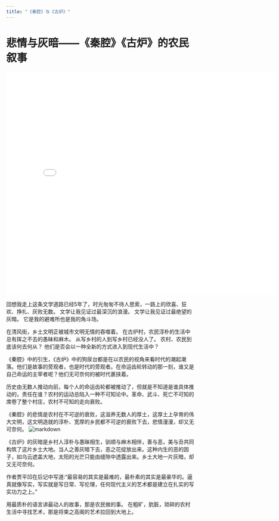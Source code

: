 ```yaml
---
title: "《秦腔》与《古炉》"
---
```

# 悲情与灰暗——《秦腔》《古炉》的农民叙事

<iframe src="//player.bilibili.com/player.html?aid=850917545&bvid=BV1xL4y1t7gv&cid=491098540&p=1" scrolling="no" border="0" frameborder="no" framespacing="0" allowfullscreen="true"width="800px" height="600px"></iframe>



回想我走上这条文学道路已经5年了，时光匆匆不待人思索，一路上的欣喜、狂欢、挣扎、灰败无数。
文学让我见证过最深沉的浪漫。
文学让我见证过最绝望的灰暗。
它是我的避难所也是我的角斗场。

在清风街，乡土文明正被城市文明无情的吞噬着。
在古炉村，农民淳朴的生活中总有挥之不去的愚昧和麻木。
从写乡村的人到写乡村已经没人了。
农村、农民到底该何去何从？
他们是否会以一种全新的方式进入到现代生活中？

《秦腔》中的引生，《古炉》中的狗尿台都是在以农民的视角来看时代的潮起潮落。他们是故事的旁观者，也是时代的旁观者。在命运齿轮转动的那一刻，谁又是自己命运的主宰者呢？他们无可奈何的被时代裹挟着。

历史由无数人推动向前，每个人的命运齿轮都被推动了，但就是不知道是谁具体推动的，责任在谁？农村的运动总陷入一种不可知论中。革命、武斗、死亡不可知的席卷了整个村庄，农村不可知的走向衰败。

《秦腔》的悲情是农村在不可逆的衰败，这滋养无数人的厚土，这厚土上孕育的伟大文明，这文明造就的淳朴、宽厚的乡民都不可逆的衰败下去，悲情漫漫，却又无可奈何。
![markdown](https://img1.baidu.com/it/u=719686663,1028494222&fm=253&fmt=auto&app=138&f=JPEG?w=695&h=500)

《古炉》的灰暗是乡村人淳朴与愚昧相生，驯顺与麻木相伴，善与恶，美与丑共同构筑了这片乡土大地。当人之善灰暗下去，恶之花绽放出来。这种内生的恶的因子，如乌云遮盖大地，太阳的光芒只能由缝隙中透露出来。乡土大地一片灰暗，却又无可奈何。

作者贾平凹在后记中写道:“最容易的其实是最难的，最朴素的其实是最豪华的。逼真就像写实，写实就是写日常、写伦理，任何现代主义的艺术都是建立在扎实的写实功力之上。”

用最质朴的语言讲最动人的故事，那是农民做的事。
在粗旷，肮脏，琐碎的农村生活中寻找艺术，那是将束之高阁的艺术拉回到大地上。



